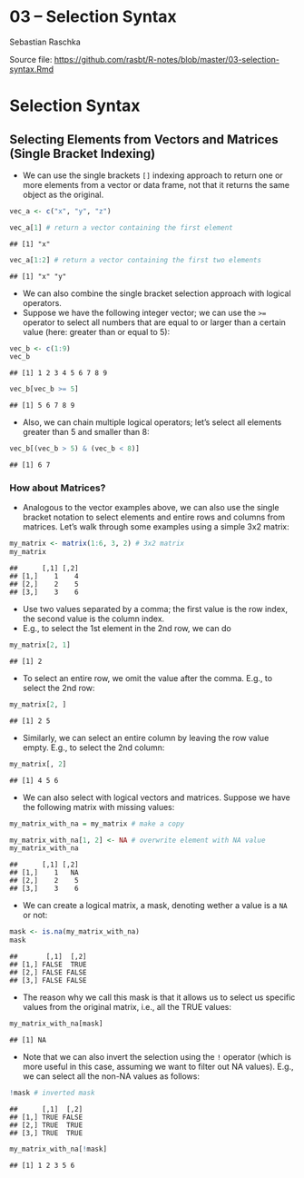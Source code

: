 03 – Selection Syntax
================
Sebastian Raschka

Source file:
<https://github.com/rasbt/R-notes/blob/master/03-selection-syntax.Rmd>

# Selection Syntax

## Selecting Elements from Vectors and Matrices (Single Bracket Indexing)

  - We can use the single brackets `[]` indexing approach to return one
    or more elements from a vector or data frame, not that it returns
    the same object as the original.

<!-- end list -->

``` r
vec_a <- c("x", "y", "z")

vec_a[1] # return a vector containing the first element
```

    ## [1] "x"

``` r
vec_a[1:2] # return a vector containing the first two elements
```

    ## [1] "x" "y"

  - We can also combine the single bracket selection approach with
    logical operators.
  - Suppose we have the following integer vector; we can use the `>=`
    operator to select all numbers that are equal to or larger than a
    certain value (here: greater than or equal to 5):

<!-- end list -->

``` r
vec_b <- c(1:9)
vec_b
```

    ## [1] 1 2 3 4 5 6 7 8 9

``` r
vec_b[vec_b >= 5] 
```

    ## [1] 5 6 7 8 9

  - Also, we can chain multiple logical operators; let’s select all
    elements greater than 5 and smaller than 8:

<!-- end list -->

``` r
vec_b[(vec_b > 5) & (vec_b < 8)]
```

    ## [1] 6 7

### How about Matrices?

  - Analogous to the vector examples above, we can also use the single
    bracket notation to select elements and entire rows and columns from
    matrices. Let’s walk through some examples using a simple 3x2
    matrix:

<!-- end list -->

``` r
my_matrix <- matrix(1:6, 3, 2) # 3x2 matrix
my_matrix
```

    ##      [,1] [,2]
    ## [1,]    1    4
    ## [2,]    2    5
    ## [3,]    3    6

  - Use two values separated by a comma; the first value is the row
    index, the second value is the column index.
  - E.g., to select the 1st element in the 2nd row, we can do

<!-- end list -->

``` r
my_matrix[2, 1]
```

    ## [1] 2

  - To select an entire row, we omit the value after the comma. E.g., to
    select the 2nd row:

<!-- end list -->

``` r
my_matrix[2, ]
```

    ## [1] 2 5

  - Similarly, we can select an entire column by leaving the row value
    empty. E.g., to select the 2nd column:

<!-- end list -->

``` r
my_matrix[, 2]
```

    ## [1] 4 5 6

  - We can also select with logical vectors and matrices. Suppose we
    have the following matrix with missing values:

<!-- end list -->

``` r
my_matrix_with_na = my_matrix # make a copy

my_matrix_with_na[1, 2] <- NA # overwrite element with NA value
my_matrix_with_na
```

    ##      [,1] [,2]
    ## [1,]    1   NA
    ## [2,]    2    5
    ## [3,]    3    6

  - We can create a logical matrix, a mask, denoting wether a value is a
    `NA` or not:

<!-- end list -->

``` r
mask <- is.na(my_matrix_with_na)
mask
```

    ##       [,1]  [,2]
    ## [1,] FALSE  TRUE
    ## [2,] FALSE FALSE
    ## [3,] FALSE FALSE

  - The reason why we call this mask is that it allows us to select us
    specific values from the original matrix, i.e., all the TRUE values:

<!-- end list -->

``` r
my_matrix_with_na[mask]
```

    ## [1] NA

  - Note that we can also invert the selection using the `!` operator
    (which is more useful in this case, assuming we want to filter out
    NA values). E.g., we can select all the non-NA values as follows:

<!-- end list -->

``` r
!mask # inverted mask 
```

    ##      [,1]  [,2]
    ## [1,] TRUE FALSE
    ## [2,] TRUE  TRUE
    ## [3,] TRUE  TRUE

``` r
my_matrix_with_na[!mask]
```

    ## [1] 1 2 3 5 6
